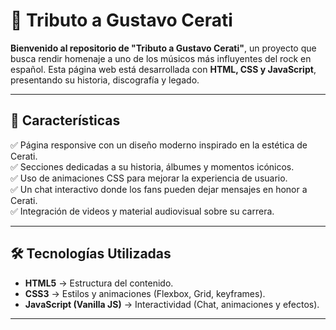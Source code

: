 # 🎸 Tributo a Gustavo Cerati

**Bienvenido al repositorio de "Tributo a Gustavo Cerati"**, un proyecto que busca rendir homenaje a uno de los músicos más influyentes del rock en español. Esta página web está desarrollada con **HTML, CSS y JavaScript**, presentando su historia, discografía y legado.

---

## 🌟 Características

✅ Página responsive con un diseño moderno inspirado en la estética de Cerati.  
✅ Secciones dedicadas a su historia, álbumes y momentos icónicos.  
✅ Uso de animaciones CSS para mejorar la experiencia de usuario.  
✅ Un chat interactivo donde los fans pueden dejar mensajes en honor a Cerati.  
✅ Integración de videos y material audiovisual sobre su carrera.  

---

## 🛠️ Tecnologías Utilizadas

- **HTML5** → Estructura del contenido.  
- **CSS3** → Estilos y animaciones (Flexbox, Grid, keyframes).  
- **JavaScript (Vanilla JS)** → Interactividad (Chat, animaciones y efectos).  

---